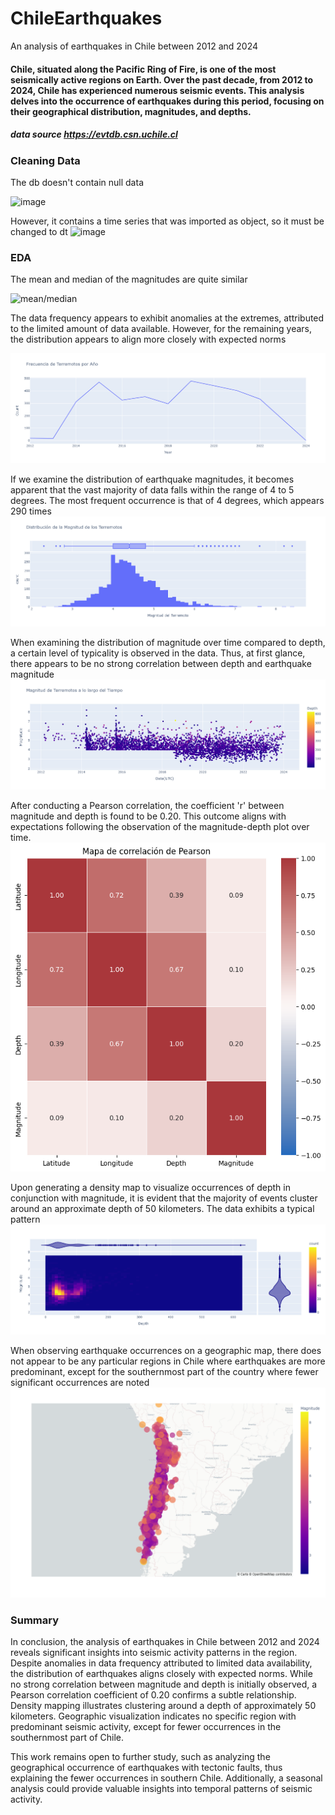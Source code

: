 # ChileEarthquakes
An analysis of earthquakes in Chile between 2012 and 2024

#### Chile, situated along the Pacific Ring of Fire, is one of the most seismically active regions on Earth. Over the past decade, from 2012 to 2024, Chile has experienced numerous seismic events. This analysis delves into the occurrence of earthquakes during this period, focusing on their geographical distribution, magnitudes, and depths. 

##### data source https://evtdb.csn.uchile.cl

### Cleaning Data
The db doesn't contain null data

![image](https://github.com/rrdiegoisaac/ChileEarthquakes/assets/164385592/f5c9d190-18d5-449b-8fef-db836429acfb)

However, it contains a time series that was imported as object, so it must be changed to dt
![image](https://github.com/rrdiegoisaac/ChileEarthquakes/assets/164385592/6f90b5d9-7f54-4819-b4b8-fe321661b18b)

### EDA
The mean and median of the magnitudes are quite similar

![mean/median](https://github.com/rrdiegoisaac/ChileEarthquakes/assets/164385592/53332e69-e412-46e2-9bd6-ac9e8403ead4)


The data frequency appears to exhibit anomalies at the extremes, attributed to the limited amount of data available. However, for the remaining years, the distribution appears to align more closely with expected norms

![correlation](assets-img/earthquakesfrecuency.png)

If we examine the distribution of earthquake magnitudes, it becomes apparent that the vast majority of data falls within the range of 4 to 5 degrees. The most frequent occurrence is that of 4 degrees, which appears 290 times
![correlation](assets-img/earthquakesdistribution.png)

When examining the distribution of magnitude over time compared to depth, a certain level of typicality is observed in the data. Thus, at first glance, there appears to be no strong correlation between depth and earthquake magnitude
![correlation](assets-img/magnitudeovertime.png)

After conducting a Pearson correlation, the coefficient 'r' between magnitude and depth is found to be 0.20. This outcome aligns with expectations following the observation of the magnitude-depth plot over time.
![correlation](assets-img/correlation.png)

Upon generating a density map to visualize occurrences of depth in conjunction with magnitude, it is evident that the majority of events cluster around an approximate depth of 50 kilometers. The data exhibits a typical pattern
![correlation](assets-img/densityheatmap.png)


When observing earthquake occurrences on a geographic map, there does not appear to be any particular regions in Chile where earthquakes are more predominant, except for the southernmost part of the country where fewer significant occurrences are noted
![correlation](assets-img/scatter_mapbox.png)

### Summary

In conclusion, the analysis of earthquakes in Chile between 2012 and 2024 reveals significant insights into seismic activity patterns in the region. Despite anomalies in data frequency attributed to limited data availability, the distribution of earthquakes aligns closely with expected norms. While no strong correlation between magnitude and depth is initially observed, a Pearson correlation coefficient of 0.20 confirms a subtle relationship. Density mapping illustrates clustering around a depth of approximately 50 kilometers. Geographic visualization indicates no specific region with predominant seismic activity, except for fewer occurrences in the southernmost part of Chile. 

This work remains open to further study, such as analyzing the geographical occurrence of earthquakes with tectonic faults, thus explaining the fewer occurrences in southern Chile. Additionally, a seasonal analysis could provide valuable insights into temporal patterns of seismic activity. 
